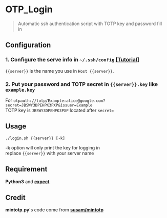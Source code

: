 # OTP_Login
> Automatic ssh authentication script with TOTP key and password fill in

## Configuration
### 1. Configure the serve info in `~/.ssh/config` [[Tutorial]](https://linuxize.com/post/using-the-ssh-config-file/#ssh-config-file-example)
`{{server}}` is the name you use in `Host {{server}}`.

### 2. Put your password and TOTP secret in `{{server}}.key` like `example.key`  
For `otpauth://totp/Example:alice@google.com?secret=JBSWY3DPEHPK3PXP&issuer=Example`  
TOTP key is `JBSWY3DPEHPK3PXP` located after `secret=`  

## Usage  
```shell
./login.sh {{server}} [-k]
```  
**-k** option will only print the key for logging in    
replace `{{server}}` with your server name  

## Requirement
**Python3** and **[expect](https://manned.org/expect)**  

## Credit
**mintotp.py**'s code come from **[susam/mintotp](https://github.com/susam/mintotp)**  
